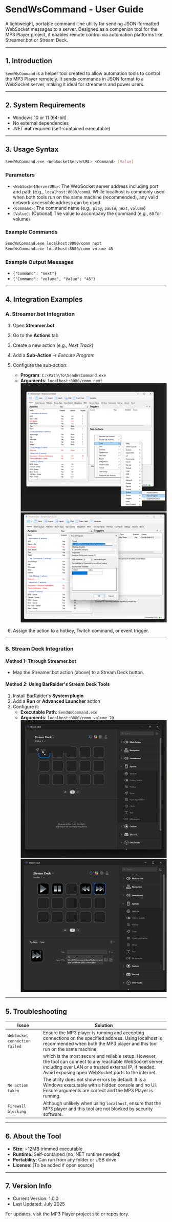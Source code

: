 # SendWsCommand - User Guide

A lightweight, portable command-line utility for sending JSON-formatted WebSocket messages to a server. Designed as a companion tool for the MP3 Player project, it enables remote control via automation platforms like Streamer.bot or Stream Deck.

---

## 1. Introduction

`SendWsCommand` is a helper tool created to allow automation tools to control the MP3 Player remotely. It sends commands in JSON format to a WebSocket server, making it ideal for streamers and power users.

---

## 2. System Requirements

- Windows 10 or 11 (64-bit)
- No external dependencies
- .NET **not** required (self-contained executable)

---

## 3. Usage Syntax

```bash
SendWsCommand.exe <WebSocketServerURL> <Command> [Value]
```

### Parameters


- `<WebSocketServerURL>`: The WebSocket server address including port and path (e.g., `localhost:8080/comm`). While localhost is commonly used when both tools run on the same machine (recommended), any valid network-accessible address can be used.
- `<Command>`: The command name (e.g., `play`, `pause`, `next`, `volume`)
- `[Value]`: (Optional) The value to accompany the command (e.g., `60` for volume)

### Example Commands

```bash
SendWsCommand.exe localhost:8080/comm next
SendWsCommand.exe localhost:8080/comm volume 45
```

### Example Output Messages

- `{"Command": "next"}`
- `{"Command": "volume", "Value": "45"}`

---

## 4. Integration Examples

### A. Streamer.bot Integration

1. Open **Streamer.bot**
2. Go to the **Actions** tab
3. Create a new action (e.g., *Next Track*)
4. Add a **Sub-Action** → *Execute Program*
5. Configure the sub-action:
   - **Program**: `C:\Path\To\SendWsCommand.exe`
   - **Arguments**: `localhost:8080/comm next`
![Add Program](./assets/Streamer.bot_Setup_1.png)
![Arguments](./assets/Streamer.bot_Setup_2.png)

6. Assign the action to a hotkey, Twitch command, or event trigger.

---

### B. Stream Deck Integration

#### Method 1: Through Streamer.bot

- Map the Streamer.bot action (above) to a Stream Deck button.

#### Method 2: Using BarRaider's Stream Deck Tools

1. Install BarRaider's **System plugin**
2. Add a **Run** or **Advanced Launcher** action
3. Configure it:
   - **Executable Path**: `SendWsCommand.exe`
   - **Arguments**: `localhost:8080/comm volume 70`
![Add Program](./assets/StreamDeck_Setup_1.png)
![Arguments](./assets/StreamDeck_Setup_2.png)

---

## 5. Troubleshooting

| Issue                         | Solution                                                                                                                                                                                                                   |
| ----------------------------- | -------------------------------------------------------------------------------------------------------------------------------------------------------------------------------------------------------------------------- |
| `WebSocket connection failed` | Ensure the MP3 player is running and accepting connections on the specified address. Using localhost is recommended when both the MP3 player and this tool run on the same machine,										 |
|								| which is the most secure and reliable setup. However, the tool can connect to any reachable WebSocket server, including over LAN or a trusted external IP, if needed. Avoid exposing open WebSocket ports to the internet. |
| `No action taken`             | The utility does not show errors by default. It is a Windows executable with a hidden console and no UI. Ensure arguments are correct and the MP3 Player is running.                                                       |
| `Firewall blocking`           | Although unlikely when using `localhost`, ensure that the MP3 player and this tool are not blocked by security software.    
---

## 6. About the Tool

- **Size**: \~12MB trimmed executable
- **Runtime**: Self-contained (no .NET runtime needed)
- **Portability**: Can run from any folder or USB drive
- **License**: [To be added if open source]

---

## 7. Version Info

- Current Version: 1.0.0
- Last Updated: July 2025

For updates, visit the MP3 Player project site or repository.

